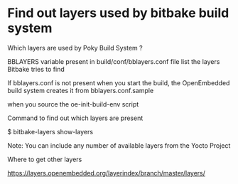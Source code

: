 # Find out layers used by bitbake build system

Which layers are used by Poky Build System ?

BBLAYERS variable present in build/conf/bblayers.conf file list the layers Bitbake tries to find

If bblayers.conf is not present when you start the build, the OpenEmbedded build system creates it from bblayers.conf.sample 

when you source the oe-init-build-env script

Command to find out which layers are present

$ bitbake-layers show-layers

Note: You can include any number of available layers from the Yocto Project

Where to get other layers

https://layers.openembedded.org/layerindex/branch/master/layers/